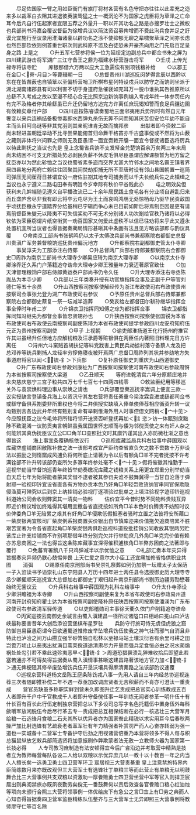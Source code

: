 <!-- { "loadSidebar": true } -->
　　尽足佐国家一臂之用如臣衙门有旗厅将材各营有名色守把亦往往以此辈充之迩来多以裁革白衣阻其进退彼英骏鸷猛之士一概沉沦不为国家之虎臣将为草泽之亡命耳今后凡自行伍起家者宜限五荐之外量升一职以开其功名之路是亦搜罗壮士之微权也兵部尚书冯嘉会覆议督臣为徐增兵议以简汰资召募俾增而不费此洵兵食并足之訏谟允宜施行至议录用淮海诸豪以辟功名之涂不使抑郁无聊之辈啸聚草泽之间亦长虑也然臣部钦依则例首重世职次则武科原不滥及白徒恐未开豪杰向用之门先启百足呈身之路  上是之
　　○升五军七营参将侯一位为延绥定边副总兵中都佥书朱之屏为四川建武游击将军湖广三江守备王之鼎为福建水标营游击将军
　　○壬戌  上传光禄寺将该寺贮
　　库银那借六万两以应大工急需俟有别项钱粮补给
　　○以郡王在金□＜脊-月目＞等薨辍朝一日
　　○总督贵州川湖巡抚闵梦得言辰以西黔以东在在皆苖薮也自镇筸以至偏桥营哨卫所棋布星列特设戍兵以防守之而饷则坐派于湖北湖南诸郡县有司以利害不切于身道府急催褎如充耳万一脱巾谁执其咎推原所以总繇不入考成之故以至漫不经心合无比照京边新饷事例编入考成年终一体参罚任内有完不及格者停其给繇虽已升迁仍留地方追完方许离任庶玩愒知警而食足兵疆边圉有攸赖矣章付户部
　　○四川巡按陈睿谟奏蜀地三面邻夷用兵势所时有然自元年奢变以来兵连祸结备极惨毒即水西弹丸杀伤无筭不问而知其厌苦但安位年幼不能自主而头目阿乌谜等非其党羽则其亲昵谁肯无故而擒邦彦
　　出献者即今赍敕二臣尚未轻进盖朝廷举动不比寻尝果能俯首归命舞干格苖亦千古盛事傥或不然将为山薮之藏则非体将兴问罪之师则无及臣愚谓一面宜赍敕开牖一面宜令督抚诸臣选将厉兵以待此剿抚之当议也先是  皇上念蜀省兵饷不支发帑金兑楚饷百余万矣两三年来局尚未结困不可支无所措处势必剥民负薪不休皮毛俱尽臣愚谓应解课额暂为地方留之抚臣亦以为然此轸恤之当议也蜀省素多盗而交界尤甚大竹邻水之间地名霸王镇者界居四县地分两府亡赖往往团聚其间焚劫拒捕无所不至唐时设有邻山县国朝置一巡简司弹压无间雈苻日甚谓宜设一府佐驻劄其地专司捕务而以千夫长统兵佐之此镇缉之当议也永宁遵义二路屯田奉有明旨今岁幸际有秋价平谷贱此亦
　　屯之明效矣但获利未几衅端随见遵义自平播改流已二十余年居民践土食毛各有分业顷自避乱归来而丘垄庐舍尽非我有即云将卒云屯尽为王土而哀鸣鸿鴈无处惊栖毋乃驱华民资敌国乎顷抚臣檄永宁道踏界分给虽稍已宁辑而争心未已目前如斯后将焉制臣因是更有请焉前督臣朱燮元以降夷不可失信奖劝不可无术分别诸人功次劄给官秩乃诸将以必得钦依为荣臣窃谓片纸空衔赏一劝百国家又何爱此虚秩不以信已往劝将来乎此又遵永处置机宜所当议者也得旨据奏蔺局情形甚晰其中条画有法且见方略该部即与酌议具覆
　　○命南京工部尚书张鹤鸣仍以太子太傅改兵部尚书兼都察院右都御史总督川贵滇广军务兼督粮饷巡抚贵州偏沅地方
　　○升都察院右副都御史管太仆寺卿
　　事吴淳夫为工部添注右侍郎
　　○升总督两广兵部右侍郎兼都察院右佥都御史□周祚为南京工部尚书大理寺少卿吴应琦为南京大理寺卿
　　○以南京太仆寺卿涂乔迁久系门户落籍追夺诰命大理寺少卿王雅量年力衰迈著原官致仕
　　○加天津督理粮饷户部右侍郎黄运泰户部尚书仍令久任
　　○升大理寺添注右寺丞陈胤丛为本寺少卿
　　○兵部以三年类奏升授有功官旗指挥佥事及正副千户等官刘德仁等五十余员
　　○升山西按察司按察使解经传为浙江布政使司右布政使贵州按察司佥事张允登为湖广布政使司右参议
　　○予原任贵州总督兵部右侍郎兼都察院右佥都御史蔡复一祭一坛减半造葬
　　○癸亥给左都督田尔耕孙继华指挥佥事全俸时年甫二岁
　　○升锦衣卫指挥同知傅之琮为都指挥佥事
　　锦衣卫都指挥同知冯继先为都督佥事皆忠贤甥孙也
　　○升狭西按察司按察使张国锐为本省布政使司右布政使云南按察司副使陈琦为本省布政使司提学参政四川龙安府知府伍元正为贵州按察司副使
　　○甲子  上视朝
　　○谕吏部淮扬道王化行扬州府推官许其进虽经升任但地方应解钱粮及汪承爵等赃银俱在两臣任内著照旧料理完日方许离任
　　○浔州六斗窠贼首胡扶记等紏党戕害上黄民兵劫掳村落守备蔡人龙及把总邓养等统兵剿捕人龙轻率穷摉倦寝夜被歼焉两广总督□周祚列其状并参劾地方失事道府将官以闻＜锍-釒＞下兵部
　　○复补原任御史刘重庆为山西道御史
　　○升广东布政使司右参政刘康祉为广西按察司按察使河南布政使司右参政周锵为本省按察司按察使大梁道
　　○乙丑顺天
　　等府进乾清宫六年分原额庄地并未央慈庆慈宁三宫子粒共四万七千七百七十四两四钱零
　　○敕监臣纪用等移巡关外与袁崇焕料理边事从崇焕之请也
　　○兵部覆登莱巡抚李嵩调上便宜三款一议实授缺言登镇备兵海上以资汛守其左右营将责任綦重今梁汝霖袁进或繇都司佥书或繇守备俱系劄委非所重权也今将二弁俱授实缺填入俸单俟俸荐相应循资升转一议均甄别言各边武弁年终有甄别复命有举剌惟海外用人时事倥偬文网稍＜宀十见＞今应照抚臣之议令毛帅将所辖将领开送贤否听登抚再加＜訁恣＞访一体甄别庶黜陟不致混淆一议防贡夷言朝鲜虽我属国世怀忠顺而与倭为邻傥贡使之来有奸人杂之何能辨其真伪抚臣议立公□□角羊□查照批文时其廪饩谨其出入亦防微杜渐之意也得旨这
　　海上事宜条覆确核依议行
　　○巡视库藏监局兵科右给事中薛国观以库藏空虗铺商困敝陈补救之法一该部考成宜严臣约查省直负欠之数不啻数十万非设法以振励之则惰窳成风逋负将何所底止请著为令以后有额角□羊不完者抚按不许考满铨部不许升转该部仍查所欠多寡年终参处毫不＜宀十见＞假将催徵其惟勤乎一巡视举劾当举督饷巡青年终皆举劾奏缴况库藏之钱粮关系上用更宜郑重分别举劾当自天启七年为始将能者蒙其奖借不逮者被其参罚夫谁不鼓舞冀得一当甘自沦落于弹射耶一验视印钤宜设省直各有方物办贡本色乃奸角□羊轻赍败货纳官串同官保欺隐侵渔莫可殚究以后到京上纳挂销必验视厅逐项验过批单之上填注验视字迹印钤巡视科道始公同会收则弊窦其一清矣一物料
　　估价宜平今昔时势不同物料贵贱互异即近价稍议增加终难得其堪用宜檄各省直抚按如所角□羊本色时价腾贵不妨照时议价俾委角□羊无陪累之艰其有奸角□羊侵欺低假抵塞者骚时立置之法彼将安所藉口一柴炭银两宜核司厂柴炭例系报商置买价银出自节慎库迩来价值拖欠追商陪累不胜艰苦宜著为令各省直起角□羊柴炭银两俱赴巡视科道投批挂销公同收放其银两另贮该库止许支给铺商不许别项那借年终分别完欠并行举劾庶几外角□羊克完价值有赖亦苏息商困之一法也得旨这条陈库藏事宜深得催积逋核角□羊弊苏困商之法著即与覆行
　　○免蕃育署鹅八千只鸡弹减半以示优恤之意
　　○礼部汇奏本年灾异得旨据奏灾异频仍朕心兢惕仰畏  上天仁爱之意尔大小臣工还宜痛加修省恪供职业共图
　　消弭
　　○赐原任南京刑部尚书吴崇礼祭葬如例仍加祭一坛赠太子太保荫一子入监读书予谥崇礼山东宁阳县人万历十四年进士两任县令选授御史历大理寺寺丞少卿擢顺天巡抚宣大总督加右都御史丁艰归起升南京刑部尚书剔历边疆劳勚懋著始终无訾议云
　　○升兵科右给事中薛国观为礼科左给事中
　　○升太仆寺添设少卿洪瞻祖为本寺卿
　　○升山西按察司副使来复为本省布政使司右参政易州道河南开封府知府瞿士达为本省按察司副使降补原任陕西按察司按察使潘澜为广东布政使司右参政清军驿传道
　　○以吏部稽勋司主事徐天衢久依门户削籍追夺诰命
　　○丙寅巡按云南御史余珹言由蜀入滇建昌一径所过诸隘口曰相岭曰冕山曰泸沽峡最称要害昔年大创后添设营堡棋布星罗驻
　　兵防守行旅可恃无虞但虎狼之窟防御岂易臣愚窃谓今日欲通蜀道惟修废举坠增兵饬伍使我之神气壮而邪气自消且非特此也泸浍之间万山攒立强半砂箐独自松林以至禄马站土壤沃衍百有余里可耕之田岂啻万顷止以恶夷出扰满目蒿莱傥道途清肃尽力开垦而强兵足食恒必由之况水蔺煽祸处处勾引若不乘此速殄夷恶早＜锍-釒＞周道恐猖獗溃乱猝难收拾后即望此若塞若通亦不可得矣得旨据奏从蜀入滇情事甚晰这建昌路著该地方官力加＜锍-釒＞通无俾梗阻其修举废坠增饬兵伍开垦沃壤具得廓清茀路之法该部酌议速覆
　　○巡视京营科道杨文岳陈王庭条陈饬戎八事一先用人请自三年内经总协巡视连荐三次者随即推补傥二年不遇一荐亟加改调庶贤者无苦积薪而不肖亦可澄汰一重责成
　　营官员缺虽多称职实鲜到营未久即图升迁乞责成把总官实心训练教成五百人者即升千户中千官教成千人者即升守备傥任事一年训练无闻者参革一明什伍十有什长百有百长此行伍定制独京营把总以下多设司总写字名色托籍伍中置身伍外每科歛嚼军放闲脱伍今后尽行革去专一责成把总互相保结断在必行一核选壮三大营军月给粮一石选锋月食粮二石夫其所以优异者亦为国家餋此精锐以求实用耳今后春秋两操严加比射选锋有艺疏衰老者革军壮有年力精强者补赏罚严而人心奋亦转弱为强一道也一实城备十二营军士专备护守后劲之用视诸营倍重乃本营将领多不得人每与积总猫鼠纵放乞敕兵部简选贤将加意振刷作弊欺蒙者法无赦一立教师火器为国家第一长技必得
　　人专司教习庶制造有法安顿得宜今后广咨沿边并考取营中精熟是技者立为教师每营每队各设二人给以双粮以示优异庶几以一教十以十教百一年之内当人人擅长矣一选勇卫勇士四卫营军环卫  宸居视三大营责綦重  皇上注意禁旅特界内臣简练数月来亦既改观但三大营军士有选锋壮丁单粮三等而此营止有单粮无以明鼓舞合比三大营事例共支双粮以资激劝一厚餋赡勇士四卫营坐营中军等官入则捍卫宸居出则典阅禁旅亦既夙夜勤劳矣傥无一番鼓舞何以责后效查各官餋赡口粮心红油烛等项向未颁行合照三大营将领事例一体优给庶下有急公之言□宜上有□劳之典而人心知奋得旨据奏四卫营军监臣精练队伍整齐与三大营军士无异即照三大营事例将教师廖守仁等百名除
